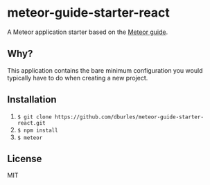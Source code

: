 # meteor-guide-starter-react

A Meteor application starter based on the [Meteor guide](http://guide.meteor.com/).

## Why?

This application contains the bare minimum configuration you would typically have to do when creating a new project.

## Installation

1. `$ git clone https://github.com/dburles/meteor-guide-starter-react.git`
2. `$ npm install`
3. `$ meteor`

## License

MIT
